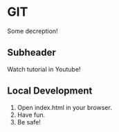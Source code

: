 # GIT

Some decreption!

## Subheader

Watch tutorial in Youtube!

## Local Development

1. Open index.html in your browser.
2. Have fun.
3. Be safe!